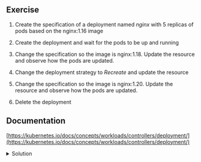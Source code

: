 ## Exercise

1. Create the specification of a deployment named *nginx* with 5 replicas of pods based on the nginx:1.16 image

2. Create the deployment and wait for the pods to be up and running

3. Change the specification so the image is nginx:1.18. Update the resource and observe how the pods are updated.

4. Change the deployment strategy to *Recreate* and update the resource

5. Change the specification so the image is nginx:1.20. Update the resource and observe how the pods are updated.

6. Delete the deployment

## Documentation

[https://kubernetes.io/docs/concepts/workloads/controllers/deployment/](https://kubernetes.io/docs/concepts/workloads/controllers/deployment/)

<details>
  <summary markdown="span">Solution</summary>

1. Create the specification of a deployment with 5 replicas of pods based on the nginx:1.16 image

```
k create deployment nginx --image=nginx:1.16 --replicas=5 --dry-run=client -o yaml > deploy.yaml
```

2. Create the deployment and wait for the pods to be up and running

Creation of the deployment:

```
k apply -f deploy.yaml
```

Waiting for the pods to be up and running:

```
k get po -l app=nginx -w
```

3. Change the specification so the image is nginx:1.18. Update the resource and observe how the pods are updated.

Update the specification:

```
apiVersion: apps/v1
kind: Deployment
metadata:
  labels:
    app: nginx
  name: nginx
spec:
  replicas: 5
  selector:
    matchLabels:
      app: nginx
  template:
    metadata:
      labels:
        app: nginx
    spec:
      containers:
      - image: nginx:1.18
        name: nginx
```

Apply the changes:

```
k apply -f deploy.yaml
```

Observe how the pods are replaced:

```
k get po -l app=nginx -w
```

You should notice the pods are replaced one after the other following a rolling update strategy (default strategy)

4. Change the deployment strategy to *Recreate* and update the resource

You can find information on the deployment rollout strategy with the *explain* command:

```
k explain deploy.spec.strategy
```

Changing the strategy from *RollingUpdate* (default) to *Recreate*

```
apiVersion: apps/v1
kind: Deployment
metadata:
  labels:
    app: nginx
  name: nginx
spec:
  strategy:
    type: Recreate
  replicas: 5
  selector:
    matchLabels:
      app: nginx
  template:
    metadata:
      labels:
        app: nginx
    spec:
      containers:
      - image: nginx:1.18
        name: nginx
```

Apply the changes (this will not trigger the replacement of pods as the pod specification was not modified)

```
k apply -f deploy.yaml
```

5. Change the specification so the image is nginx:1.20. Update the resource and observe how the pods are updated.

```
apiVersion: apps/v1
kind: Deployment
metadata:
  labels:
    app: nginx
  name: nginx
spec:
  strategy:
    type: Recreate
  replicas: 5
  selector:
    matchLabels:
      app: nginx
  template:
    metadata:
      labels:
        app: nginx
    spec:
      containers:
      - image: nginx:1.20
        name: nginx
```

Apply the changes:

```
k apply -f deploy.yaml
```

Observe how the pods are replaced:

```
k get po -l app=nginx -w
NAME                     READY   STATUS    RESTARTS   AGE
nginx-6d777db949-9fmnt   1/1     Running   0          10s
nginx-6d777db949-9xdwz   1/1     Running   0          10s
nginx-6d777db949-gnfsg   1/1     Running   0          10s
nginx-6d777db949-qs6k8   1/1     Running   0          10s
nginx-6d777db949-s9zgx   1/1     Running   0          10s
```

You should notice all the pods are terminated at the same time and new ones are created. This is the behavior of the *Recreate* strategy.

6. Delete the deployment

```
k delete deploy nginx
```

</details>

